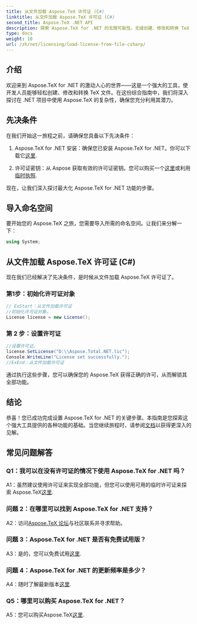 ```yaml
---
title: 从文件加载 Aspose.TeX 许可证 (C#)
linktitle: 从文件加载 Aspose.TeX 许可证 (C#)
second_title: Aspose.TeX .NET API
description: 探索 Aspose.TeX for .NET 的无限可能性。无缝创建、修改和转换 TeX 文件。
type: docs
weight: 10
url: /zh/net/licensing/load-license-from-file-csharp/
---
```

## 介绍

欢迎来到 Aspose.TeX for .NET 的激动人心的世界——这是一个强大的工具，使开发人员能够轻松创建、修改和转换 TeX 文件。在这份综合指南中，我们将深入探讨在 .NET 项目中使用 Aspose.TeX 的复杂性，确保您充分利用其潜力。

## 先决条件

在我们开始这一旅程之前，请确保您具备以下先决条件：

1.  Aspose.TeX for .NET 安装：确保您已安装 Aspose.TeX for .NET。你可以下载它[这里](https://releases.aspose.com/tex/net/).

2. 许可证密钥：从 Aspose 获取有效的许可证密钥。您可以购买一个[这里](https://purchase.aspose.com/buy)或利用[临时执照](https://purchase.aspose.com/temporary-license/).

现在，让我们深入探讨最大化 Aspose.TeX for .NET 功能的步骤。

## 导入命名空间

要开始您的 Aspose.TeX 之旅，您需要导入所需的命名空间。让我们来分解一下：

```csharp
using System;
```

## 从文件加载 Aspose.TeX 许可证 (C#)

现在我们已经解决了先决条件，是时候从文件加载 Aspose.TeX 许可证了。

### 第1步：初始化许可证对象

```csharp
// ExStart：从文件加载许可证
//初始化许可证对象。
License license = new License();
```

### 第 2 步：设置许可证

```csharp
//设置许可证。
license.SetLicense("D:\\Aspose.Total.NET.lic");
Console.WriteLine("License set successfully.");
//ExEnd：从文件加载许可证
```

通过执行这些步骤，您可以确保您的 Aspose.TeX 获得正确的许可，从而解锁其全部功能。

## 结论

恭喜！您已成功完成设置 Aspose.TeX for .NET 的关键步骤。本指南是您探索这个强大工具提供的各种功能的基础。当您继续旅程时，请参阅[文档](https://reference.aspose.com/tex/net/)以获得更深入的见解。

## 常见问题解答

### Q1：我可以在没有许可证的情况下使用 Aspose.TeX for .NET 吗？

 A1：虽然建议使用许可证来实现全部功能，但您可以使用可用的临时许可证来探索 Aspose.TeX[这里](https://purchase.aspose.com/temporary-license/).

### 问题 2：在哪里可以找到 Aspose.TeX for .NET 支持？

 A2：访问[Aspose.TeX 论坛](https://forum.aspose.com/c/tex/47)与社区联系并寻求帮助。

### 问题 3：Aspose.TeX for .NET 是否有免费试用版？

 A3：是的，您可以免费试用[这里](https://releases.aspose.com/).

### 问题 4：Aspose.TeX for .NET 的更新频率是多少？

 A4：随时了解最新版本[这里](https://releases.aspose.com/tex/net/).

### Q5：哪里可以购买 Aspose.TeX for .NET？

A5：您可以购买Aspose.TeX[这里](https://purchase.aspose.com/buy).